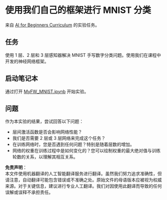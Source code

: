 # 使用我们自己的框架进行 MNIST 分类

来自 [AI for Beginners Curriculum](https://github.com/microsoft/ai-for-beginners) 的实验任务。

## 任务

使用 1 层、2 层和 3 层感知器解决 MNIST 手写数字分类问题。使用我们在课程中开发的神经网络框架。

## 启动笔记本

通过打开 [MyFW_MNIST.ipynb](../../../../../../lessons/3-NeuralNetworks/04-OwnFramework/lab/MyFW_MNIST.ipynb) 开始实验。

## 问题

作为本实验的结果，尝试回答以下问题：

- 层间激活函数是否会影响网络性能？
- 我们是否需要 2 层或 3 层网络来完成这个任务？
- 在训练网络时，您是否遇到任何问题？特别是随着层数的增加。
- 网络的权重在训练过程中是如何变化的？您可以绘制权重的最大绝对值与训练轮数的关系，以理解其相互关系。

**免责声明**：  
本文件使用机器翻译的人工智能翻译服务进行翻译。虽然我们努力追求准确性，但请注意，自动翻译可能包含错误或不准确之处。原始文件的母语版本应被视为权威来源。对于关键信息，建议进行专业人工翻译。我们对因使用此翻译而导致的任何误解或误释不承担责任。